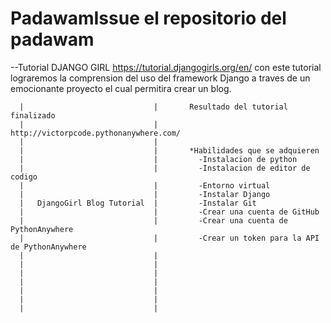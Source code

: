 # PadawamIssue el repositorio del padawam

--Tutorial DJANGO GIRL https://tutorial.djangogirls.org/en/
  con este tutorial lograremos la comprension del uso del framework Django a traves de un emocionante proyecto
  el cual permitira crear un blog.
  
      |                             |       Resultado del tutorial finalizado
      |                             |       http://victorpcode.pythonanywhere.com/
      |                             |
      |                             |       *Habilidades que se adquieren
      |                             |         -Instalacion de python
      |                             |         -Instalacion de editor de codigo
      |                             |         -Entorno virtual
      |                             |         -Instalar Django 
      |   DjangoGirl Blog Tutorial  |         -Instalar Git
      |                             |         -Crear una cuenta de GitHub
      |                             |         -Crear una cuenta de PythonAnywhere 
      |                             |         -Crear un token para la API de PythonAnywhere
      |                             |         
      |                             |
      |                             |
      |                             |
      |                             |
      |                             |
      |                             |

